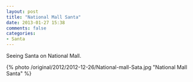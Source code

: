 ```yaml
---
layout: post
title: "National Mall Santa"
date: 2013-01-27 15:38
comments: false
categories: 
- Santa
---
```

Seeing Santa on National Mall.

{% photo /original/2012/2012-12-26/National-mall-Sata.jpg "National Mall Santa" %}
